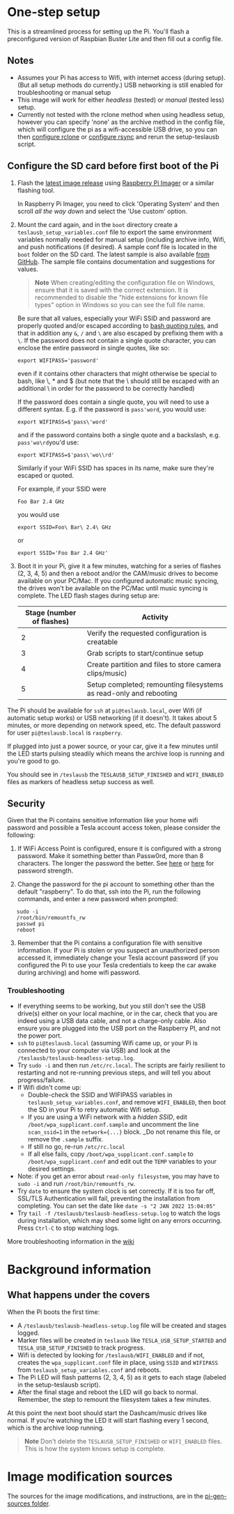 # One-step setup

This is a streamlined process for setting up the Pi. You'll flash a preconfigured version of Raspbian Buster Lite and then fill out a config file.

## Notes

- Assumes your Pi has access to Wifi, with internet access (during setup). (But all setup methods do currently.) USB networking is still enabled for troubleshooting or manual setup
- This image will work for either _headless_ (tested) or _manual_ (tested less) setup.
- Currently not tested with the rclone method when using headless setup, however you can specify 'none' as the archive method in the config file, which will configure the pi as a wifi-accessible USB drive, so you can then [configure rclone](./SetupRClone.md) or [configure rsync](./SetupRSync.md) and rerun the setup-teslausb script.

## Configure the SD card before first boot of the Pi

1.  Flash the [latest image release](https://github.com/marcone/teslausb/releases) using [Raspberry Pi Imager](https://www.raspberrypi.com/software/) or a similar flashing tool.

    In Raspberry Pi Imager, you need to click 'Operating System' and then scroll _all the way down_ and select the 'Use custom' option.

1.  Mount the card again, and in the `boot` directory create a `teslausb_setup_variables.conf` file to export the same environment variables normally needed for manual setup (including archive info, Wifi, and push notifications (if desired).
    A sample conf file is located in the `boot` folder on the SD card. The latest sample is also available [from GitHub](https://github.com/marcone/teslausb/blob/main-dev/pi-gen-sources/00-teslausb-tweaks/files/teslausb_setup_variables.conf.sample).
    The sample file contains documentation and suggestions for values.

    > **Note** When creating/editing the configuration file on Windows, ensure that it is saved with the correct extension. It is recommended to disable the "hide extensions for known file types" option in Windows so you can see the full file name.

    Be sure that all values, especially your WiFi SSID and password are properly quoted and/or escaped according to [bash quoting rules](https://www.gnu.org/software/bash/manual/bash.html#Quoting), and that in addition any `&`, `/` and `\` are also escaped by prefixing them with a `\`.
    If the password does not contain a single quote character, you can enclose the entire password in single quotes, like so:

    ```
    export WIFIPASS='password'
    ```

    even if it contains other characters that might otherwise be special to bash, like \\, \* and $ (but note that the \\ should still be escaped with an additional \\ in order for the password to be correctly handled)

    If the password does contain a single quote, you will need to use a different syntax. E.g. if the password is `pass'word`, you would use:

    ```
    export WIFIPASS=$'pass\'word'
    ```

    and if the password contains both a single quote and a backslash, e.g. `pass'wo\rd`you'd use:

    ```
    export WIFIPASS=$'pass\'wo\\rd'
    ```

    Similarly if your WiFi SSID has spaces in its name, make sure they're escaped or quoted.

    For example, if your SSID were

    ```
    Foo Bar 2.4 GHz
    ```

    you would use

    ```
    export SSID=Foo\ Bar\ 2.4\ GHz
    ```

    or

    ```
    export SSID='Foo Bar 2.4 GHz'
    ```

1.  Boot it in your Pi, give it a few minutes, watching for a series of flashes (2, 3, 4, 5) and then a reboot and/or the CAM/music drives to become available on your PC/Mac. If you configured automatic music syncing, the drives won't be available on the PC/Mac until music syncing is complete. The LED flash stages during setup are:

    | Stage (number of flashes) | Activity                                                           |
    | ------------------------- | ------------------------------------------------------------------ |
    | 2                         | Verify the requested configuration is creatable                    |
    | 3                         | Grab scripts to start/continue setup                               |
    | 4                         | Create partition and files to store camera clips/music)            |
    | 5                         | Setup completed; remounting filesystems as read-only and rebooting |

The Pi should be available for `ssh` at `pi@teslausb.local`, over Wifi (if automatic setup works) or USB networking (if it doesn't). It takes about 5 minutes, or more depending on network speed, etc. The default password for user `pi@teslausb.local` is `raspberry`.

If plugged into just a power source, or your car, give it a few minutes until the LED starts pulsing steadily which means the archive loop is running and you're good to go.

You should see in `/teslausb` the `TESLAUSB_SETUP_FINISHED` and `WIFI_ENABLED` files as markers of headless setup success as well.

## Security

Given that the Pi contains sensitive information like your home wifi password and possible a Tesla account access token, please consider the following:

1. If WiFi Access Point is configured, ensure it is configured with a strong password. Make it something better than Passw0rd, more than 8 characters. The longer the password the better. See [here](https://en.wikipedia.org/wiki/Password_strength) or [here](https://xkcd.com/936/) for password strength.

2. Change the password for the pi account to something other than the default "raspberry". To do that, ssh into the Pi, run the following commands, and enter a new password when prompted:

```
   sudo -i
   /root/bin/remountfs_rw
   passwd pi
   reboot
```

3. Remember that the Pi contains a configuration file with sensitive information. If your Pi is stolen or you suspect an unauthorized person accessed it, immediately change your Tesla account password (if you configured the Pi to use your Tesla credentials to keep the car awake during archiving) and home wifi password.

### Troubleshooting

- If everything seems to be working, but you still don't see the USB drive(s) either on your local machine, or in the car, check that you are indeed using a USB data cable, and not a charge-only cable. Also ensure you are plugged into the USB port on the Raspberry PI, and not the power port.
- `ssh` to `pi@teslausb.local` (assuming Wifi came up, or your Pi is connected to your computer via USB) and look at the `/teslausb/teslausb-headless-setup.log`.
- Try `sudo -i` and then run `/etc/rc.local`. The scripts are fairly resilient to restarting and not re-running previous steps, and will tell you about progress/failure.
- If Wifi didn't come up:
  - Double-check the SSID and WIFIPASS variables in `teslausb_setup_variables.conf`, and remove `WIFI_ENABLED`, then boot the SD in your Pi to retry automatic Wifi setup.
  - If you are using a WiFi network with a _hidden SSID_, edit `/boot/wpa_supplicant.conf.sample` and uncomment the line `scan_ssid=1` in the `network={...}` block. _Do not rename this file, or remove the `.sample` suffix.
  - If still no go, re-run `/etc/rc.local`
  - If all else fails, copy `/boot/wpa_supplicant.conf.sample` to `/boot/wpa_supplicant.conf` and edit out the `TEMP` variables to your desired settings.
- Note: if you get an error about `read-only filesystem`, you may have to `sudo -i` and run `/root/bin/remountfs_rw`.
- Try `date` to ensure the system clock is set correctly. If it is too far off, SSL/TLS Authentication will fail, preventing the installation from completing. You can set the date like `date -s "2 JAN 2022 15:04:05"`
- Try `tail -f /teslausb/teslausb-headless-setup.log` to watch the logs during installation, which may shed some light on any errors occurring. Press `Ctrl-C` to stop watching logs.

More troubleshooting information in the [wiki](https://github.com/marcone/teslausb/wiki/Troubleshooting)

# Background information

## What happens under the covers

When the Pi boots the first time:

- A `/teslausb/teslausb-headless-setup.log` file will be created and stages logged.
- Marker files will be created in `teslausb` like `TESLA_USB_SETUP_STARTED` and `TESLA_USB_SETUP_FINISHED` to track progress.
- Wifi is detected by looking for `/teslausb/WIFI_ENABLED` and if not, creates the `wpa_supplicant.conf` file in place, using `SSID` and `WIFIPASS` from `teslausb_setup_variables.conf` and reboots.
- The Pi LED will flash patterns (2, 3, 4, 5) as it gets to each stage (labeled in the setup-teslausb script).
- After the final stage and reboot the LED will go back to normal. Remember, the step to remount the filesystem takes a few minutes.

At this point the next boot should start the Dashcam/music drives like normal. If you're watching the LED it will start flashing every 1 second, which is the archive loop running.

> **Note** Don't delete the `TESLAUSB_SETUP_FINISHED` or `WIFI_ENABLED` files. This is how the system knows setup is complete.

# Image modification sources

The sources for the image modifications, and instructions, are in the [pi-gen-sources folder](https://github.com/marcone/teslausb/tree/main-dev/pi-gen-sources).
